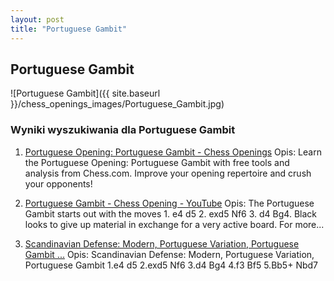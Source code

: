 ```yaml
---
layout: post
title: "Portuguese Gambit"
---
```


## Portuguese Gambit
![Portuguese Gambit]({{ site.baseurl }}/chess_openings_images/Portuguese_Gambit.jpg)

### Wyniki wyszukiwania dla Portuguese Gambit
1. [Portuguese Opening: Portuguese Gambit - Chess Openings](https://www.chess.com/openings/Portuguese-Opening-Portuguese-Gambit)
   Opis: Learn the Portuguese Opening: Portuguese Gambit with free tools and analysis from Chess.com. Improve your opening repertoire and crush your opponents!

2. [Portuguese Gambit - Chess Opening - YouTube](https://www.youtube.com/watch?v=KW5sdQlCfks)
   Opis: The Portuguese Gambit starts out with the moves 1. e4 d5 2. exd5 Nf6 3. d4 Bg4. Black looks to give up material in exchange for a very active board. For more...

3. [Scandinavian Defense: Modern, Portuguese Variation, Portuguese Gambit ...](https://www.chess.com/openings/Scandinavian-Defense-Modern-Portuguese-Variation-Portuguese-Gambit)
   Opis: Scandinavian Defense: Modern, Portuguese Variation, Portuguese Gambit 1.e4 d5 2.exd5 Nf6 3.d4 Bg4 4.f3 Bf5 5.Bb5+ Nbd7